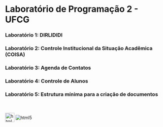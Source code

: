 <h1>Laboratório de Programação 2 - UFCG</h1>

<h3>Laboratório 1: DIRLIDIDI</h3>
<h3>Laboratório 2: Controle Institucional da Situação Acadêmica (COISA)</h3>
<h3>Laboratório 3: Agenda de Contatos</h3>
<h3>Laboratório 4: Controle de Alunos</h3>
<h3>Laboratório 5: Estrutura mínima para a criação de documentos</h3>

<div style="display: flex, align-items: center, justify-content: center"><br></br>
  <img align="center" width="30vw" alt="html5" src="https://toppng.com/uploads/preview/java-logo-11609365784e4gmvr3iyr.png">
  
  <img align="center" alt="html5" src="https://img.shields.io/badge/Java-ED8B00?style=for-the-badge&logo=java&logoColor=white"/>
</div>
